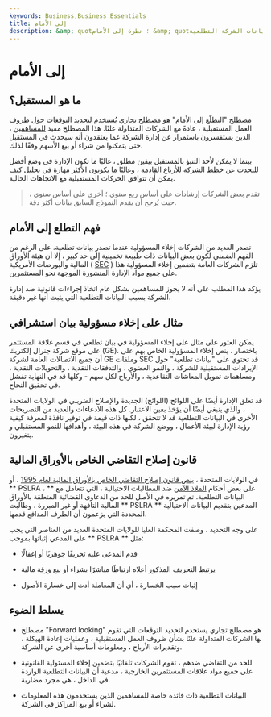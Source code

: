 ```yaml
---
keywords: Business,Business Essentials
title: إلى الأمام
description: &amp; quot؛ نظرة إلى الأمام &amp; quot؛ هو مصطلح تجاري للتنبؤات حول ظروف العمل المستقبلية ، وغالبًا ما يرتبط ببيانات الشركة التطلعية.
---
```


# إلى الأمام
## ما هو المستقبل؟

مصطلح "التطلّع إلى الأمام" هو مصطلح تجاري يُستخدم لتحديد التوقعات حول ظروف العمل المستقبلية ، عادةً مع الشركات المتداولة علنًا. هذا المصطلح مفيد [للمساهمين](/shareholder) ، الذين يستفسرون باستمرار عن إدارة الشركة عما يعتقدون أنه سيحدث في المستقبل حتى يتمكنوا من شراء أو بيع الأسهم وفقًا لذلك.

بينما لا يمكن لأحد التنبؤ بالمستقبل بيقين مطلق ، غالبًا ما تكون الإدارة في وضع أفضل للتحدث عن خطط الشركة للأرباع القادمة ، وغالبًا ما يكونون الأكثر مهارة في تحليل كيف يمكن أن تتوافق الحركات المستقبلية مع الاتجاهات الحالية.

> تقدم بعض الشركات إرشادات على أساس ربع سنوي ؛ أخرى على أساس سنوي ، حيث يُرجح أن يقدم النموذج السابق بيانات أكثر دقة.

>

## فهم التطلع إلى الأمام

تصدر العديد من الشركات إخلاء المسؤولية عندما تصدر بيانات تطلعية. على الرغم من الفهم الضمني لكون بعض البيانات ذات طبيعة تخمينية إلى حد كبير ، إلا أن هيئة الأوراق المالية والبورصات الأمريكية ( [SEC](/sec) ) تلزم الشركات العامة بتضمين إخلاء المسؤولية هذا على جميع مواد الإدارة المنشورة الموجهة نحو المستثمرين.

يؤكد هذا المطلب على أنه لا يجوز للمساهمين بشكل عام اتخاذ إجراءات قانونية ضد إدارة الشركة بسبب البيانات التطلعية التي يثبت أنها غير دقيقة.

## مثال على إخلاء مسؤولية بيان استشرافي

يمكن العثور على مثال على إخلاء المسؤولية في بيان تطلعي في قسم علاقة المستثمر على موقع شركة جنرال إلكتريك (GE). باختصار ، ينص إخلاء المسؤولية الخاص بهم على أن جميع الاتصالات العامة لشركة GE وملفات SEC قد تحتوي على "بيانات تطلعية" حول الإيرادات المستقبلية للشركة ، والنمو العضوي ، والتدفقات النقدية ، والتحويلات النقدية ، ومساهمات تمويل المعاشات التقاعدية ، والأرباح لكل سهم - وكلها قد في النهاية تفشل في تحقيق النجاح.

قد تعلق الإدارة أيضًا على اللوائح (اللوائح) الجديدة والإصلاح الضريبي في الولايات المتحدة ، والذي ينبغي أيضًا أن يؤخذ بعين الاعتبار. كل هذه الادعاءات والعديد من التصريحات الأخرى في البيانات التطلعية قد لا تتحقق ، لكنها ذات قيمة في توفير نافذة لمعرفة كيفية رؤية الإدارة لبيئة الأعمال ، ووضع الشركة في هذه البيئة ، وأهدافها للنمو المستقبلي و يتغيرون.

## قانون إصلاح التقاضي الخاص بالأوراق المالية

في الولايات المتحدة ، [ينص قانون إصلاح التقاضي الخاص بالأوراق المالية لعام 1995](/pslra) ، أو ** PSLRA ، ** على بعض أحكام [الملاذ الآمن](/safeharbor) ضد المطالبات الاحتيالية ، التي تتعامل مع البيانات التطلعية. تم تمريره في الأصل للحد من الدعاوى القضائية المتعلقة بالأوراق المالية التافهة أو غير المبررة ، وطالبت ** PSLRA ** المدعين بتقديم البيانات الاحتيالية المحددة التي يزعمون أن الطرف المدافع قدمها.

على وجه التحديد ، وصفت المحكمة العليا للولايات المتحدة العديد من العناصر التي يجب على المدعي إثباتها بموجب ** PSLRA ** مثل:

- قدم المدعى عليه تحريفًا جوهريًا أو إغفالًا

- يرتبط التحريف المذكور أعلاه ارتباطًا مباشرًا بشراء أو بيع ورقة مالية

- إثبات سبب الخسارة ، أي أن المعاملة أدت إلى خسارة الأصول

## يسلط الضوء

- مصطلح "Forward looking" هو مصطلح تجاري يستخدم لتحديد التوقعات التي تقوم بها الشركات المتداولة علنًا بشأن ظروف العمل المستقبلية ، وعمليات إعادة الهيكلة ، وتقديرات الأرباح ، ومعلومات أساسية أخرى عن الشركة.

- للحد من التقاضي ضدهم ، تقوم الشركات تلقائيًا بتضمين إخلاء المسئولية القانونية على جميع مواد علاقات المستثمرين الخارجية ، مدعية أن البيانات التطلعية الواردة في الداخل ، هي مجرد مضاربة.

- البيانات التطلعية ذات فائدة خاصة للمساهمين الذين يستخدمون هذه المعلومات لشراء أو بيع المراكز في الشركة.

